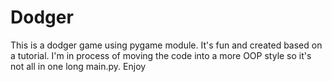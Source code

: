 # Dodger
This is a dodger game using pygame module. It's fun and created based on a tutorial. I'm in process of moving the code into a more OOP style so it's not all in one long main.py. Enjoy

